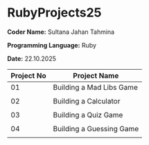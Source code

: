 # RubyProjects25

**Coder Name:** Sultana Jahan Tahmina 

**Programming Language:** Ruby

**Date:** 22.10.2025



| Project No | Project Name |
|--|--|
| 01 | Building a Mad Libs Game |
|||
| 02 | Building a Calculator |
||| 
| 03 | Building a Quiz Game | 
|||
| 04 | Building a Guessing Game |
|||
